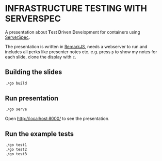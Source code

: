 # INFRASTRUCTURE TESTING WITH SERVERSPEC

A presentation about **T**est **D**riven **D**evelopment for containers using [ServerSpec](http://serverspec.org/).

The presentation is written in [RemarkJS](http://remarkjs.com), needs a webserver to run and includes all perks like presenter notes etc. e.g. press `p` to show my notes for each slide, clone the display with `c`.

## Building the slides

```sh
./go build
```

## Run presentation

```sh
./go serve
```

Open [http://localhost:8000/](http://localhost:8000/) to see the presentation.

## Run the example tests

```sh
./go test1
./go test2
./go test3
```

